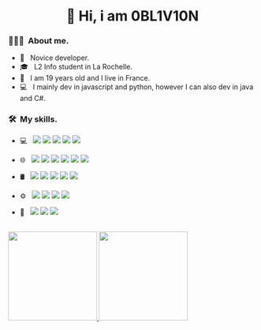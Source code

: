 <h1 align="center">👋 Hi, i am 0BL1V10N</h1>

<h3> 👨🏻‍💻 &nbsp;About me.</h3>

- 🔰 &nbsp; Novice developer.
- 🎓 &nbsp; L2 Info student in La Rochelle.
- 🎂 &nbsp; I am 19 years old and I live in France.
- 💻 &nbsp; I mainly dev in javascript and python, however I can also dev in java and C#.

<h3> 🛠 &nbsp;My skills.</h3>

- 💻 &nbsp;
  <a href="https://nodejs.org" target="_blank"><img src="https://img.shields.io/badge/Node.js-339933?style=for-the-badge&logo=Node.js&logoColor=white" /></a>
  <a href="https://www.electronjs.org" target="_blank"><img src="https://img.shields.io/badge/Electron-1C1C26?style=for-the-badge&logo=electron&logoColor=9EEAF9" /></a>
  <a href="https://www.python.org" target="_blank"><img src="https://img.shields.io/badge/Python-3670A0?style=for-the-badge&logo=python&logoColor=ffdd54" /></a>
  <a href="https://www.java.com" target="_blank"><img src="https://img.shields.io/badge/Java-ED8B00?style=for-the-badge&logo=openjdk&logoColor=white" /></a>
  <a href="https://dotnet.microsoft.com" target="_blank"><img src="https://img.shields.io/badge/.NET%208.0-blueviolet?style=for-the-badge&logo=dotnet" /></a>

- 🌐 &nbsp;
  <a href="https://developer.mozilla.org/fr/docs/Glossary/HTML5" target="_blank"><img src="https://shields.io/badge/HTML-f06529?style=for-the-badge&logo=html5&logoColor=white&labelColor=f06529" /></a>
  <a href="https://developer.mozilla.org/fr/docs/Web/CSS" target="_blank"><img src="https://img.shields.io/badge/CSS-1572B6?style=for-the-badge&logo=css3&logoColor=white" /></a>
  <a href="https://developer.mozilla.org/fr/docs/Web/JavaScript" target="_blank"><img src="https://shields.io/badge/JavaScript-F7DF1E?style=for-the-badge&logo=JavaScript&logoColor=000" /></a>
  <a href="https://www.typescriptlang.org" target="_blank"><img src="https://img.shields.io/badge/TypeScript-3178C6?style=for-the-badge&logo=typescript&logoColor=white" /></a>
  <a href="https://www.php.net" target="_blank"><img src="https://shields.io/badge/PHP-3776AB?style=for-the-badge&logo=php" /></a>
  <a href="https://getbootstrap.com" target="_blank"><img src="https://img.shields.io/badge/Bootstrap-563D7C?style=for-the-badge&logo=bootstrap&logoColor=white" /></a>
  
- 🛢 &nbsp;
  <a href="https://www.mysql.com" target="_blank"><img src="https://img.shields.io/badge/MySQL-4479A1?style=for-the-badge&logo=mysql&logoColor=white" /></a>
  <a href="https://www.postgresql.org" target="_blank"><img src="https://img.shields.io/badge/postgresql-4169e1?style=for-the-badge&logo=postgresql&logoColor=white" /></a>
  <a href="https://www.sqlite.org" target="_blank"><img src="https://img.shields.io/badge/SQLite-003B57?style=for-the-badge&logo=sqlite&logoColor=white" /></a>
  <a href="https://www.mongodb.com" target="_blank"><img src="https://img.shields.io/badge/MongoDB-13aa52?style=for-the-badge&logo=mongodb&logoColor=white" /></a>
  <a href="https://redis.io" target="_blank"><img src="https://img.shields.io/badge/Redis-DC382D?style=for-the-badge&logo=redis&logoColor=white" /></a>
  
- ⚙️ &nbsp;
  <a href="https://git-scm.com" target="_blank"><img src="https://img.shields.io/badge/Git-F05032?style=for-the-badge&logo=git&logoColor=fff" /></a>
  <a href="https://github.com" target="_blank"><img src="https://img.shields.io/badge/GitHub-%23121011.svg?style=for-the-badge&logo=github&logoColor=white" /></a>
  <a href="https://gitlab.com" target="_blank"><img src="https://img.shields.io/badge/GitLab-FC6D26?style=for-the-badge&logo=gitlab&logoColor=fff" /></a>
  <a href="https://www.docker.com" target="_blank"><img src="https://img.shields.io/badge/Docker-2496ED?style=for-the-badge&logo=docker&logoColor=fff" /></a>
  
- 🔧 &nbsp;
  <a href="https://code.visualstudio.com" target="_blank"><img src="https://custom-icon-badges.demolab.com/badge/Visual%20Studio%20Code-0078d7.svg?style=for-the-badge&logo=vsc&logoColor=white" /></a>
  <a href="https://visualstudio.microsoft.com" target="_blank"><img src="https://custom-icon-badges.demolab.com/badge/Visual%20Studio-5C2D91.svg?style=for-the-badge&logo=visual-studio&logoColor=white" /></a>
  <a href="https://www.jetbrains.com/idea" target="_blank"><img src="https://img.shields.io/badge/IntelliJ%20IDEA-000000.svg?style=for-the-badge&logo=intellij-idea&logoColor=white" /></a>

<br/>

<a href="https://github.com/0BL1V10N1">
  <img height="180em" src="https://github-readme-stats.vercel.app/api?username=0BL1V10N1&theme=dark&show_icons=true" />
  <img height="180em" src="https://github-readme-stats.vercel.app/api/top-langs/?username=0BL1V10N1&theme=dark&layout=compact" />
</a>

<br/>
